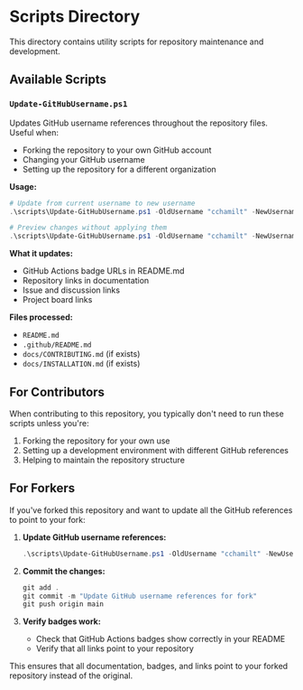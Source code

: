 # Scripts Directory

This directory contains utility scripts for repository maintenance and development.

## Available Scripts

### `Update-GitHubUsername.ps1`

Updates GitHub username references throughout the repository files. Useful when:
- Forking the repository to your own GitHub account
- Changing your GitHub username
- Setting up the repository for a different organization

**Usage:**
```powershell
# Update from current username to new username
.\scripts\Update-GitHubUsername.ps1 -OldUsername "cchamilt" -NewUsername "yournewusername"

# Preview changes without applying them
.\scripts\Update-GitHubUsername.ps1 -OldUsername "cchamilt" -NewUsername "yournewusername" -WhatIf
```

**What it updates:**
- GitHub Actions badge URLs in README.md
- Repository links in documentation
- Issue and discussion links
- Project board links

**Files processed:**
- `README.md`
- `.github/README.md`
- `docs/CONTRIBUTING.md` (if exists)
- `docs/INSTALLATION.md` (if exists)

## For Contributors

When contributing to this repository, you typically don't need to run these scripts unless you're:
1. Forking the repository for your own use
2. Setting up a development environment with different GitHub references
3. Helping to maintain the repository structure

## For Forkers

If you've forked this repository and want to update all the GitHub references to point to your fork:

1. **Update GitHub username references:**
   ```powershell
   .\scripts\Update-GitHubUsername.ps1 -OldUsername "cchamilt" -NewUsername "yourusername"
   ```

2. **Commit the changes:**
   ```powershell
   git add .
   git commit -m "Update GitHub username references for fork"
   git push origin main
   ```

3. **Verify badges work:**
   - Check that GitHub Actions badges show correctly in your README
   - Verify that all links point to your repository

This ensures that all documentation, badges, and links point to your forked repository instead of the original. 
